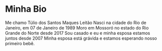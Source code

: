 # Minha Bio
Me chamo Túlio dos Santos Maques Leitão
Nasci na cidade do Rio de Janeiro, em 07 de Janeiro de 1989
Moro em Mossoró no estado do Rio Grande do Norte desde 2017
Sou casado e eu e minha esposa estamos juntos desde 2007
Minha esposa está grávida e estamos esperando nosso primeiro bebê.